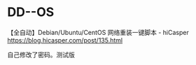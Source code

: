 # DD--OS

【全自动】Debian/Ubuntu/CentOS 网络重装一键脚本 - hiCasper
https://blog.hicasper.com/post/135.html

自己修改了密码。测试版
